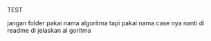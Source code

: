 TEST

jangan folder pakai nama algoritma tapi pakai nama case nya nanti di readme di jelaskan al goritma

